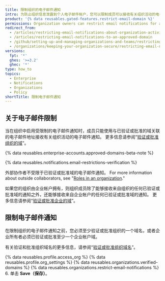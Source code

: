 ```yaml
---
title: 限制组织的电子邮件通知
intro: 为防止组织信息泄露到个人电子邮件帐户，您可以限制成员可以接收有关组织活动的电子邮件通知的域。
product: '{% data reusables.gated-features.restrict-email-domain %}'
permissions: Organization owners can restrict email notifications for an organization.
redirect_from:
  - /articles/restricting-email-notifications-about-organization-activity-to-an-approved-email-domain/
  - /articles/restricting-email-notifications-to-an-approved-domain
  - /github/setting-up-and-managing-organizations-and-teams/restricting-email-notifications-to-an-approved-domain
  - /organizations/keeping-your-organization-secure/restricting-email-notifications-to-an-approved-domain
versions:
  fpt: '*'
  ghes: '>=3.2'
  ghec: '*'
type: how_to
topics:
  - Enterprise
  - Notifications
  - Organizations
  - Policy
shortTitle: 限制电子邮件通知
---
```


## 关于电子邮件限制

当在组织中启用受限制的电子邮件通知时，成员只能使用与已验证或批准的域关联的电子邮件地址接收有关组织活动的电子邮件通知。 更多信息请参阅“[验证或批准组织的域](/organizations/managing-organization-settings/verifying-or-approving-a-domain-for-your-organization)”。

{% data reusables.enterprise-accounts.approved-domains-beta-note %}

{% data reusables.notifications.email-restrictions-verification %}

外部协作者不受限于已验证或批准域的电子邮件通知。 For more information about outside collaborators, see "[Roles in an organization](/organizations/managing-peoples-access-to-your-organization-with-roles/roles-in-an-organization#outside-collaborators)."

如果您的组织由企业帐户拥有，则组织成员除了能够接收来自组织的任何已验证或批准域的通知之外，还能够接收来自企业帐户的任何已验证或批准域的通知。 更多信息请参阅“[验证或批准企业的域](/admin/configuration/configuring-your-enterprise/verifying-or-approving-a-domain-for-your-enterprise)”。

## 限制电子邮件通知

在限制组织的电子邮件通知之前，您必须至少验证或批准组织的一个域名，或者企业所有者必须已验证或批准至少一个企业帐户域。

有关验证和批准组织域名的更多信息，请参阅“[验证或批准组织域名](/organizations/managing-organization-settings/verifying-or-approving-a-domain-for-your-organization)”。

{% data reusables.profile.access_org %}
{% data reusables.profile.org_settings %}
{% data reusables.organizations.verified-domains %}
{% data reusables.organizations.restrict-email-notifications %}
6. 单击 **Save（保存）**。
